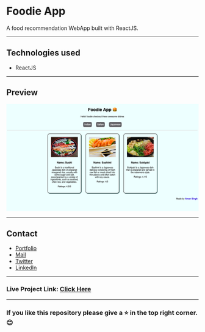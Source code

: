 # Foodie App

A food recommendation WebApp built with ReactJS.

---

## Technologies used

- ReactJS

---

## Preview

![Foodie-App](./src/food-app.png "Foodie-App")

---

## Contact

- [Portfolio](https://amansingh.netlify.app "Aman's Portfolio")
- <a href="mailto: reachout.amansingh@gmail.com">Mail</a>
- [Twitter](https://twitter.com/aman11s "Aman's Twitter")
- [LinkedIn](https://linkedin.com/in/aman11s "Aman's LinkedIn")

---

### Live Project Link: [Click Here](https://80sep.csb.app "Foodie App")

---

### If you like this repository please give a ⭐ in the top right corner. 😊
